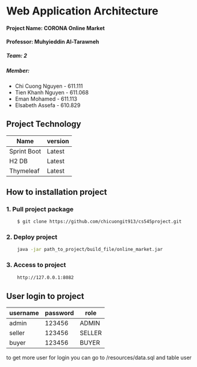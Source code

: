 # Web Application Architecture #

#### Project Name: CORONA Online Market
#### Professor: Muhyieddin  Al-Tarawneh
##### Team: 2 
##### Member: 
- Chi Cuong Nguyen - 611.111
- Tien Khanh Nguyen - 611.068
- Eman Mohamed - 611.113
- Elsabeth Assefa - 610.829

## Project Technology
| Name | version  |
| ------- | --- | 
| Sprint Boot | Latest | 
| H2 DB | Latest | 
| Thymeleaf | Latest |

## How to installation project
### 1. Pull project package
```sh
    $ git clone https://github.com/chicuongit913/cs545project.git
```

### 2. Deploy project
```sh
    java -jar path_to_project/build_file/online_market.jar
```
 
### 3. Access to project 
```sh
    http://127.0.0.1:8082
```
    
    
## User login to project
| username | password  | role|
| ------- | --- | ---|
| admin | 123456 | ADMIN |
| seller | 123456 | SELLER |
| buyer | 123456 | BUYER |

to get more user for login you can go to /resources/data.sql and table user